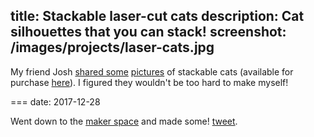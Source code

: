 title: Stackable laser-cut cats
description: Cat silhouettes that you can stack!
screenshot: /images/projects/laser-cats.jpg
---

My friend Josh [shared some](https://twitter.com/JoshWComeau/status/944200677412175872) [pictures](https://twitter.com/JoshWComeau/status/946948894952443904) of stackable cats (available for purchase [here](https://colossalshop.com/products/wooden-cat-stacking-game?variant=8910488005)). I figured they wouldn't be too hard to make myself!


===
date: 2017-12-28

Went down to the [maker space](http://provolt.org/) and made some! [tweet](https://twitter.com/jaredforsyth/status/946815785749569536).